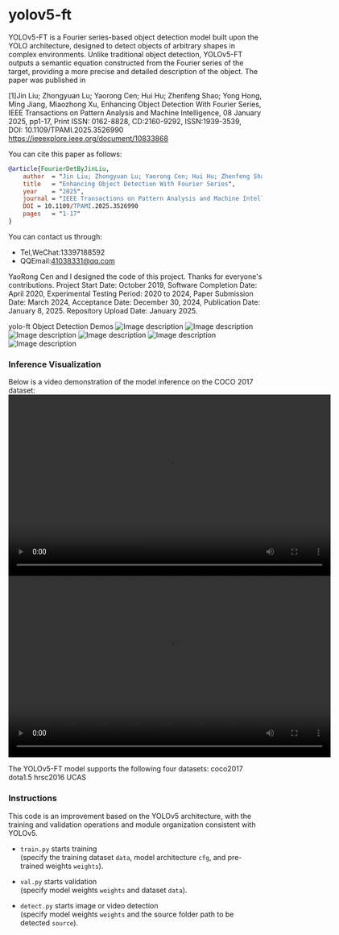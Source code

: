 # yolov5-ft
YOLOv5-FT is a Fourier series-based object detection model built upon the YOLO architecture, designed to detect objects of arbitrary shapes in complex environments. Unlike traditional object detection, YOLOv5-FT outputs a semantic equation constructed from the Fourier series of the target, providing a more precise and detailed description of the object. The paper was published in

[1]Jin Liu; Zhongyuan Lu; Yaorong Cen; Hui Hu; Zhenfeng Shao; Yong Hong, Ming Jiang, Miaozhong Xu, Enhancing Object Detection With Fourier Series, IEEE Transactions on Pattern Analysis and Machine Intelligence, 08 January 2025, pp1-17, Print ISSN: 0162-8828, CD:2160-9292, ISSN:1939-3539, DOI: 10.1109/TPAMI.2025.3526990
https://ieeexplore.ieee.org/document/10833868

You can cite this paper as follows:
```bibtex
@article{FourierDetByJinLiu,
    author  = "Jin Liu; Zhongyuan Lu; Yaorong Cen; Hui Hu; Zhenfeng Shao; Yong Hong, Ming Jiang, Miaozhong Xu",
    title   = "Enhancing Object Detection With Fourier Series",
    year    = "2025",
    journal = "IEEE Transactions on Pattern Analysis and Machine Intelligence",
    DOI = 10.1109/TPAMI.2025.3526990
    pages   = "1-17"
}
```
You can contact us through:
- Tel,WeChat:13397188592
- QQEmail:41038331@qq.com

YaoRong Cen and I designed the code of this project. Thanks for everyone's contributions.
Project Start Date: October 2019, Software Completion Date: April 2020,
Experimental Testing Period: 2020 to 2024,
Paper Submission Date: March 2024, Acceptance Date: December 30, 2024,
Publication Date: January 8, 2025.
Repository Upload Date: January 2025.

yolo-ft Object Detection Demos
![Image description](../demos/coco2017/000000013729.jpg)
![Image description](../demos/coco2017/000000014226.jpg)
![Image description](../demos/dota1.5/P0007_2_0.jpg)
![Image description](../demos/dota1.5/P0128_8_0.jpg)
![Image description](../demos/dota1.5-10terms/patches_P0000_84_0.jpg)
![Image description](../demos/dota1.5-10terms/patches_P1067_1_0.jpg)


### Inference Visualization
Below is a video demonstration of the model inference on the COCO 2017 dataset:
<video width="640" height="360" controls>
  <source src="https://liujin1975060601.github.io/yolov5-ft/demos/videos/road_person-cars-dog_20250206_00295546.mp4" type="video/mp4">
  你的浏览器不支持播放此视频，请<a href="https://liujin1975060601.github.io/yolov5-ft/demos/videos/road_person-cars-dog_20250206_00295546.mp4">点击这里播放视频</a>。
</video>
<video width="640" height="360" controls>
  <source src="https://liujin1975060601.github.io/yolov5-ft/demos/videos/road-cars-s_20250205_23160389_20250205_23205007.mp4" type="video/mp4">
  你的浏览器不支持播放此视频，请<a href="https://liujin1975060601.github.io/yolov5-ft/demos/videos/road-cars-s_20250205_23160389_20250205_23205007.mp4">点击这里播放视频</a>。
</video>

The YOLOv5-FT model supports the following four datasets:
coco2017
dota1.5
hrsc2016
UCAS

### Instructions
This code is an improvement based on the YOLOv5 architecture, with the training and validation operations and module organization consistent with YOLOv5.
- `train.py` starts training  
  (specify the training dataset `data`, model architecture `cfg`, and pre-trained weights `weights`).

- `val.py` starts validation  
  (specify model weights `weights` and dataset `data`).

- `detect.py` starts image or video detection  
  (specify model weights `weights` and the source folder path to be detected `source`).

